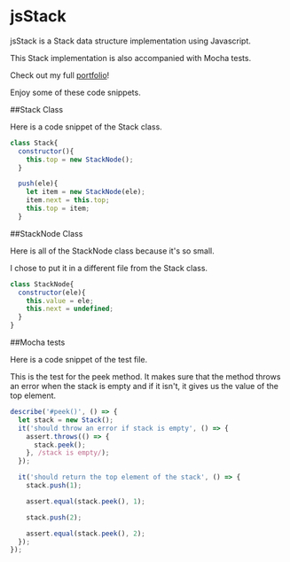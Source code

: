 # jsStack

jsStack is a Stack data structure implementation using Javascript.

This Stack implementation is also accompanied with Mocha tests.

Check out my full [portfolio](http://www.davidkim.tech/)!

Enjoy some of these code snippets.

##Stack Class

Here is a code snippet of the Stack class.
```javascript
class Stack{
  constructor(){
    this.top = new StackNode();
  }

  push(ele){
    let item = new StackNode(ele);
    item.next = this.top;
    this.top = item;
  }
```

##StackNode Class

Here is all of the StackNode class because it's so small.

I chose to put it in a different file from the Stack class.
```javascript
class StackNode{
  constructor(ele){
    this.value = ele;
    this.next = undefined;
  }
}
```

##Mocha tests

Here is a code snippet of the test file.

This is the test for the peek method. It makes sure that the method throws an error when the stack is empty and if it isn't, it gives us the value of the top element.

```javascript
describe('#peek()', () => {
  let stack = new Stack();
  it('should throw an error if stack is empty', () => {
    assert.throws(() => {
      stack.peek();
    }, /stack is empty/);
  });

  it('should return the top element of the stack', () => {
    stack.push(1);

    assert.equal(stack.peek(), 1);

    stack.push(2);

    assert.equal(stack.peek(), 2);
  });
});
```
